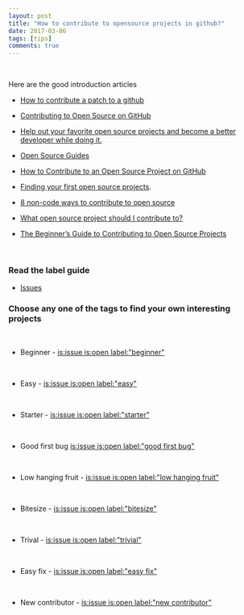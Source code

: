 ```yaml
---
layout: post
title: "How to contribute to opensource projects in github?"
date: 2017-03-06
tags: [tips]
comments: true
---
```

&nbsp;

Here are the good introduction articles

* [How to contribute a patch to a github](http://www.hanselman.com/blog/GetInvolvedInOpenSourceTodayHowToContributeAPatchToAGitHubHostedOpenSourceProjectLikeCode52.aspx)

* [Contributing to Open Source on GitHub](https://guides.github.com/activities/contributing-to-open-source/)

* [Help out your favorite open source projects and become a better developer while doing it.](https://www.codetriage.com/)

* [Open Source Guides](https://opensource.guide/)

* [How to Contribute to an Open Source Project on GitHub](https://egghead.io/courses/how-to-contribute-to-an-open-source-project-on-github)

* [Finding your first open source projects](https://medium.freecodecamp.com/finding-your-first-open-source-project-or-bug-to-work-on-1712f651e5ba#.yh8g1b5u5).

* [8 non-code ways to contribute to open source](https://opensource.com/life/16/1/8-ways-contribute-open-source-without-writing-code)

* [What open source project should I contribute to?](https://medium.com/@kentcdodds/what-open-source-project-should-i-contribute-to-7d50ecfe1cb4#.vd3p649yl)

* [The Beginner’s Guide to Contributing to Open Source Projects](https://blog.newrelic.com/2014/05/05/open-source_gettingstarted/)

&nbsp;



### Read the label guide

* [Issues](http://issuehub.io/)




### Choose any one of the tags to find your own interesting projects

&nbsp;

* Beginner - [is:issue is:open label:"beginner"](https://github.com/search?utf8=%E2%9C%93&q=is%3Aissue+is%3Aopen+label%3A%22beginner%22&type=Issues&ref=searchresults)

&nbsp;

* Easy - [is:issue is:open label:"easy"](https://github.com/search?utf8=%E2%9C%93&q=is%3Aissue+is%3Aopen+label%3A%22easy%22&type=Issues&ref=searchresults)

&nbsp;

* Starter - [is:issue is:open label:"starter"](https://github.com/search?utf8=%E2%9C%93&q=is%3Aissue+is%3Aopen+label%3A%22starter%22&type=Issues&ref=searchresults)

&nbsp;

* Good first bug [is:issue is:open label:"good first bug"](https://github.com/search?utf8=%E2%9C%93&q=is%3Aissue+is%3Aopen+label%3A%22good+first+bug%22&type=Issues&ref=searchresults)

&nbsp;

* Low hanging fruit - [is:issue is:open label:"low hanging fruit"](https://github.com/search?utf8=%E2%9C%93&q=is%3Aissue+is%3Aopen+label%3A%22low+hanging+fruit%22&type=Issues&ref=searchresults)

&nbsp;

* Bitesize - [is:issue is:open label:"bitesize"](https://github.com/search?utf8=%E2%9C%93&q=is%3Aissue+is%3Aopen+label%3A%22bitesize%22+&type=Issues&ref=searchresults)

&nbsp;

* Trival - [is:issue is:open label:"trivial"](https://github.com/search?utf8=%E2%9C%93&q=is%3Aissue+is%3Aopen+label%3A%22trivial%22+&type=Issues&ref=searchresults)

&nbsp;

* Easy fix - [is:issue is:open label:"easy fix"](https://github.com/search?utf8=%E2%9C%93&q=is%3Aissue+is%3Aopen+label%3A%22easy+fix%22+&type=Issues&ref=searchresults)

&nbsp;

* New contributor - [is:issue is:open label:"new contributor"](https://github.com/search?utf8=%E2%9C%93&q=is%3Aissue+is%3Aopen+label%3A%22new+contributor%22+&type=Issues&ref=searchresults)
